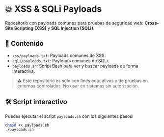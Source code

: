 # 💥 XSS & SQLi Payloads

Repositorio con payloads comunes para pruebas de seguridad web: **Cross-Site Scripting (XSS)** y **SQL Injection (SQLi)**.

## 📂 Contenido

- `xss/payloads.txt`: Payloads comunes de XSS.
- `sqli/payloads.txt`: Payloads comunes de SQLi.
- `payloads.sh`: Script Bash para ver y buscar payloads de forma interactiva.

> ⚠️ Este repositorio es solo con fines educativos y de pruebas en entornos controlados. No usar en sistemas sin autorización.

## 🛠️ Script interactivo

Puedes ejecutar el script `payloads.sh` con los siguientes pasos:

```bash
chmod +x payloads.sh
./payloads.sh

